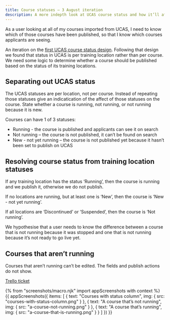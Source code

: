 ```yaml
---
title: Course statuses – 3 August iteration
description: A more indepth look at UCAS course status and how it’ll affect publishing.
---
```

As a user looking at all of my courses imported from UCAS, I need to know which of those courses have been published, so that I know which courses applicants are seeing.

An iteration on the [first UCAS course status design](/publish-teacher-training-courses/ucas-course-status). Following that design we found that status in UCAS is per training location rather than per course. We need some logic to determine whether a course should be published based on the status of its training locations.

## Separating out UCAS status

The UCAS statuses are per location, not per course. Instead of repeating those statuses give an indicatication of the affect of those statuses on the course. State whether a course is running, not running, or not running because it is new.

Courses can have 1 of 3 statuses:

* Running - the course is published and applicants can see it on search
* Not running – the course is not published, it can’t be found on search
* New - not yet running – the course is not published yet because it hasn’t been set to publish on UCAS

## Resolving course status from training location statuses

If any training location has the status ‘Running’, then the course is running and we publish it, otherwise we do not publish.

If no locations are running, but at least one is ‘New’, then the course is ‘New - not yet running’.

If all locations are ‘Discontinued’ or ‘Suspended’, then the course is ‘Not running’.

We hypothesise that a user needs to know the difference between a course that is not running because it was stopped and one that is not running because it’s not ready to go live yet.

## Courses that aren’t running

Courses that aren’t running can’t be edited. The fields and publish actions do not show.

[Trello ticket](https://trello.com/c/BOvg2Duh/46-design-workflow-for-courses-that-are-not-published-because-of-their-ucas-status)

{% from "screenshots/macro.njk" import appScreenshots with context %}
{{ appScreenshots({
  items: [
    {
      text: "Courses with status column",
      img: { src: "courses-with-status-column.png" }
    },
    {
      text: "A course that’s not running",
      img: { src: "a-course-not-running.png" }
    },
    {
      text: "A course that’s running",
      img: { src: "a-course-that-is-running.png" }
    }
  ]
}) }}
